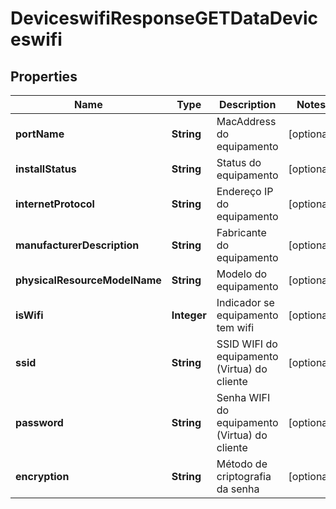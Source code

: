 
# DeviceswifiResponseGETDataDeviceswifi

## Properties
Name | Type | Description | Notes
------------ | ------------- | ------------- | -------------
**portName** | **String** | MacAddress do equipamento |  [optional]
**installStatus** | **String** | Status do equipamento |  [optional]
**internetProtocol** | **String** | Endereço IP do equipamento |  [optional]
**manufacturerDescription** | **String** | Fabricante do equipamento |  [optional]
**physicalResourceModelName** | **String** | Modelo do equipamento |  [optional]
**isWifi** | **Integer** | Indicador se equipamento tem wifi |  [optional]
**ssid** | **String** | SSID WIFI do equipamento (Virtua) do cliente |  [optional]
**password** | **String** | Senha WIFI do equipamento (Virtua) do cliente |  [optional]
**encryption** | **String** | Método de criptografia da senha |  [optional]



